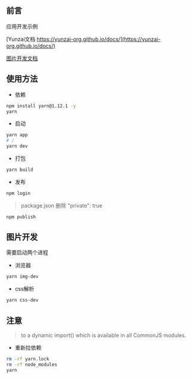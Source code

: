 ## 前言

应用开发示例

[Yunzai文档 https://yunzai-org.github.io/docs/](https://yunzai-org.github.io/docs/)

[图片开发文档](https://github.com/lemonade-lab/react-puppeteer)

## 使用方法

- 依赖

```sh
npm install yarn@1.12.1 -y
yarn
```

- 启动

```sh
yarn app
# /
yarn dev
```

- 打包

```sh
yarn build
```

- 发布

```sh
npm login
```

> package.json
> 删除 "private": true

```sh
npm publish
```

## 图片开发

需要启动两个进程

- 浏览器

```sh
yarn img-dev
```

- css解析

```sh
yarn css-dev
```

## 注意

> to a dynamic import() which is available in all CommonJS modules.

- 重新拉依赖

```sh
rm -rf yarn.lock
rm -rf node_modules
yarn
```
